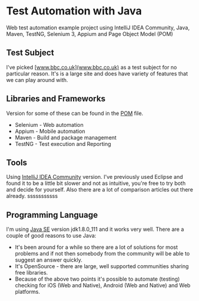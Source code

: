 # Test Automation with Java
Web test automation example project using IntelliJ IDEA Community, Java, Maven, TestNG, Selenium 3, Appium and Page Object Model (POM)

## Test Subject
I've picked [www.bbc.co.uk](www.bbc.co.uk) as a test subject for no particular reason.
It's is a large site and does have variety of features that we can play around with.

## Libraries and Frameworks
Version for some of these can be found in the [POM](https://github.com/opantsjoha/test-automation-java/blob/master/pom.xml) file.
* Selenium - Web automation
* Appium - Mobile automation
* Maven - Build and package management
* TestNG - Test execution and Reporting

## Tools
Using [IntelliJ IDEA Community](https://www.jetbrains.com/idea/) version.
I've previously used Eclipse and found it to be a little bit slower and not as intuitive, you're free to try both and decide for yourself. Also there are a lot of comparison articles out there already. sssssssssss

## Programming Language
I'm using [Java SE](http://www.oracle.com/technetwork/java/javase/downloads/index.html) version jdk1.8.0_111 and it works very well.
There are a couple of good reasons to use Java:
* It's been around for a while so there are a lot of solutions for most problems and if not then somebody from the community will be able to suggest an answer quickly.
* It's OpenSource - there are large, well supported communities sharing free libraries.
* Because of the above two points it's possible to automate (testing) checking for iOS (Web and Native), Android (Web and Native) and Web platforms.
